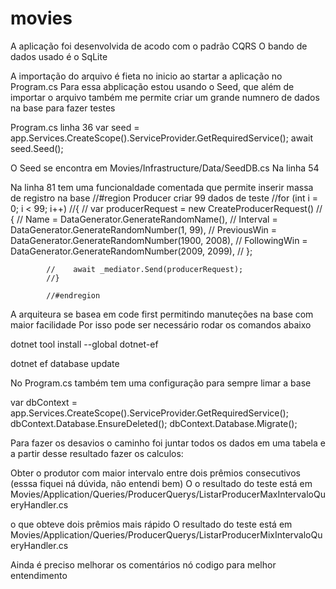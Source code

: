 # movies

A aplicação foi desenvolvida de acodo com o padrão CQRS
O bando de dados usado é o SqLite

A importação do arquivo é fieta no inicio ao startar a aplicação no Program.cs
Para essa abplicação estou usando o Seed, que além de importar o arquivo também me permite criar um grande numnero de dados na base para fazer testes

Program.cs linha 36
var seed = app.Services.CreateScope().ServiceProvider.GetRequiredService<SeedDB>();
await seed.Seed();

O Seed se encontra em Movies/Infrastructure/Data/SeedDB.cs
Na linha 54

Na linha 81 tem uma funcionaldade comentada que permite inserir massa de registro na base
//#region Producer criar 99 dados de teste
            //for (int i = 0; i < 99; i++)
            //{
            //    var producerRequest = new CreateProducerRequest()
            //    {
            //        Name = DataGenerator.GenerateRandomName(),
            //        Interval = DataGenerator.GenerateRandomNumber(1, 99),
            //        PreviousWin = DataGenerator.GenerateRandomNumber(1900, 2008),
            //        FollowingWin = DataGenerator.GenerateRandomNumber(2009, 2099),
            //    };

            //    await _mediator.Send(producerRequest);
            //}

            //#endregion

A arquiteura se basea em code first permitindo manuteções na base com maior facilidade
Por isso pode ser necessário rodar os comandos abaixo

dotnet tool install --global dotnet-ef

dotnet ef database update

No Program.cs também tem uma configuração para sempre limar a base

var dbContext = app.Services.CreateScope().ServiceProvider.GetRequiredService<MoviesDbContext>();
dbContext.Database.EnsureDeleted();
dbContext.Database.Migrate();

Para fazer os desavios o caminho foi juntar todos os dados em uma tabela e a partir desse resultado fazer os calculos:

Obter o produtor com maior intervalo entre dois prêmios consecutivos (esssa fiquei ná dúvida, não entendi bem)
O o resultado do teste está em Movies/Application/Queries/ProducerQuerys/ListarProducerMaxIntervaloQueryHandler.cs

o que obteve dois prêmios mais rápido
O resultado do teste está em Movies/Application/Queries/ProducerQuerys/ListarProducerMixIntervaloQueryHandler.cs

Ainda é preciso melhorar os comentários nó codigo para melhor entendimento


